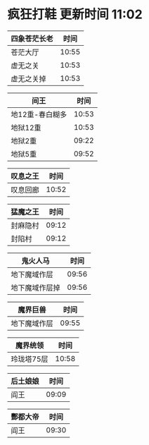 # 疯狂打鞋 更新时间 11:02

| 四象苍茫长老   | 时间    |
|--------|-------|
| 苍茫大厅 | 10:55 |
| 虚无之关 | 10:53 |
| 虚无之关掉 | 10:53 |

| 间王   | 时间    |
|--------|-------|
| 地12重-春白糊多 | 10:53 |
| 地狱12重 | 10:53 |
| 地狱2重 | 09:22 |
| 地狱5重 | 09:52 |

| 叹息之王   | 时间    |
|--------|-------|
| 叹息回廊 | 10:52 |

| 猛魔之王   | 时间    |
|--------|-------|
| 封麻隐村 | 09:12 |
| 封陷村 | 09:12 |

| 鬼火人马   | 时间    |
|--------|-------|
| 地下魔域作层 | 09:56 |
| 地下魔域作层掉 | 09:56 |

| 魔界巨兽   | 时间    |
|--------|-------|
| 地下魔域作层 | 09:55 |

| 魔界统领   | 时间    |
|--------|-------|
| 玲珑塔75层 | 10:58 |

| 后土娘娘   | 时间    |
|--------|-------|
| 阎王 | 09:09 |

| 酆都大帝   | 时间    |
|--------|-------|
| 阎王 | 09:30 |